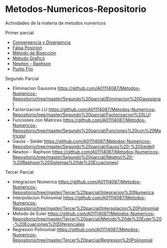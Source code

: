 # Metodos-Numericos-Repositorio
Actividades de la materia de metodos numericos

Primer parcial
- [Convergencia y Divergencia](https://github.com/A01114087/Metodos-Numericos-Repositorio/tree/master/Primer%20parcial/Convergencia%20y%20Divergencia.p)
- [Falsa Posicion](https://github.com/A01114087/Metodos-Numericos-Repositorio/tree/master/Primer%20parcial/Falsa%20Posicion)
- [Metodo de Biseccion](https://github.com/A01114087/Metodos-Numericos-Repositorio/tree/master/Primer%20parcial/Metodo%20de%20Biseccion)
- [Metodo Grafico](https://github.com/A01114087/Metodos-Numericos-Repositorio/tree/master/Primer%20parcial/Metodo%20graficohttps://github.com/A01114087/Metodos-Numericos-Repositorio/tree/master/Primer%20parcial/Metodo%20grafico)
- [Newton - Raphson](https://github.com/A01114087/Metodos-Numericos-Repositorio/tree/master/Primer%20parcial/Newton%20-%20Raphson)
- [Punto Fijo](https://github.com/A01114087/Metodos-Numericos-Repositorio/tree/master/Primer%20parcial/Punto%20Fijo)

Segundo Parcial
- Eliminacion Gaussina
https://github.com/A01114087/Metodos-Numericos-Repositorio/tree/master/Segundo%20parcial/Eliminacion%20Gaussiana)
- Factorizacion LU
https://github.com/A01114087/Metodos-Numericos-Repositorio/tree/master/Segundo%20parcial/Factorizacion%20LU)
- Funciones con Matrices
https://github.com/A01114087/Metodos-Numericos-Repositorio/tree/master/Segundo%20parcial/Funciones%20con%20Matrices)
- Gauss - Seidel
https://github.com/A01114087/Metodos-Numericos-Repositorio/tree/master/Segundo%20parcial/Gauss%20-%20Seidel)
- Newton - Raphson
https://github.com/A01114087/Metodos-Numericos-Repositorio/tree/master/Segundo%20parcial/Newton%20-%20Raphson%20Sistemas%20de%20Ecuaciones)


Tercer Parcial
- Integracion Numerica
https://github.com/A01114087/Metodos-Numericos-Repositorio/tree/master/Tercer%20parcial/Integracion%20Numerica
- Interpolacion Polinomial
https://github.com/A01114087/Metodos-Numericos-Repositorio/tree/master/Tercer%20parcial/Interpolacion%20Polinomial
- Metodo de Euler
https://github.com/A01114087/Metodos-Numericos-Repositorio/tree/master/Tercer%20parcial/Metodo%20de%20Euler%20-%20Ecuaciones%20Diferenciales
- Regresion Polinomial
https://github.com/A01114087/Metodos-Numericos-Repositorio/tree/master/Tercer%20parcial/Regresion%20Polinomial
